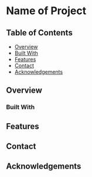 # Name of Project
## Table of Contents
- [Overview](#overview)
- [Built With](#built-with)
- [Features](#features)
- [Contact](#contact)
- [Acknowledgements](#acknowledgements)
## Overview
<!-- TODO: Add a screenshot of the live project.
    1. Link to a 'live demo.'
    2. Describe your overall experience in a couple of sentences.
    3. List a few specific technical things that you learned or improved on.
    4. Share any other tips or guidance for others attempting this or something similar.
 -->
### Built With
<!-- TODO: List any MAJOR libraries/frameworks (e.g. React, Tailwind) with links to their homepages. -->
## Features
<!-- TODO: List what specific 'user problems' that this application solves. -->
## Contact
<!-- TODO: Include icons and links to your RELEVANT, PROFESSIONAL 'DEV-ORIENTED' social media. LinkedIn and dev.to are minimum. -->
## Acknowledgements
<!-- TODO: List any blog posts, tutorials or plugins that you may have used to complete the project. Only list those that had a significant impact. Obviously, we all 'Google' stuff while working on our things, but maybe something in particular stood out as a 'major contributor' to your skill set for this project. -->

<!-- # Prof-Portfolio
![logo](https://user-images.githubusercontent.com/109830247/184273066-09e82251-ed95-4c9a-8a16-460f7e6ee145.png) A portfolio that speaks for itself. -->


